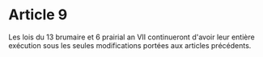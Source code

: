 # Article 9

Les lois du 13 brumaire et 6 prairial an VII continueront d'avoir leur entière exécution sous les seules modifications portées aux articles précédents.

